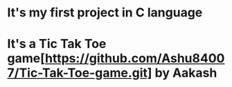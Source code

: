 # It's my first project in C language
# It's a Tic Tak Toe game[https://github.com/Ashu84007/Tic-Tak-Toe-game.git] by Aakash 
